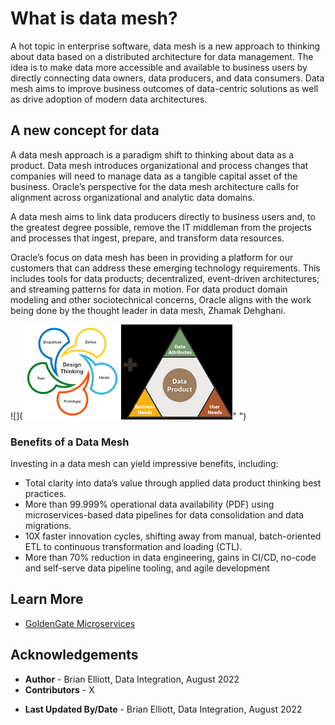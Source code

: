 # What is data mesh?

A hot topic in enterprise software, data mesh is a new approach to thinking about data based on a distributed architecture for data management. The idea is to make data more accessible and available to business users by directly connecting data owners, data producers, and data consumers. Data mesh aims to improve business outcomes of data-centric solutions as well as drive adoption of modern data architectures.


## A new concept for data
A data mesh approach is a paradigm shift to thinking about data as a product. Data mesh introduces organizational and process changes that companies will need to manage data as a tangible capital asset of the business. Oracle’s perspective for the data mesh architecture calls for alignment across organizational and analytic data domains.

A data mesh aims to link data producers directly to business users and, to the greatest degree possible, remove the IT middleman from the projects and processes that ingest, prepare, and transform data resources.

Oracle’s focus on data mesh has been in providing a platform for our customers that can address these emerging technology requirements. This includes tools for data products; decentralized, event-driven architectures; and streaming patterns for data in motion. For data product domain modeling and other sociotechnical concerns, Oracle aligns with the work being done by the thought leader in data mesh, Zhamak Dehghani.

  ![]( ![](images/dm.png)" ")


### Benefits of a Data Mesh

Investing in a data mesh can yield impressive benefits, including:
* Total clarity into data’s value through applied data product thinking best practices.
* More than 99.999% operational data availability (PDF) using microservices-based data pipelines for data consolidation and data migrations.
* 10X faster innovation cycles, shifting away from manual, batch-oriented ETL to continuous transformation and loading (CTL).
* More than 70% reduction in data engineering, gains in CI/CD, no-code and self-serve data pipeline tooling, and agile development

## Learn More

* [GoldenGate Microservices](https://docs.oracle.com/en/middleware/goldengate/core/19.1/understanding/getting-started-oracle-goldengate.html#GUID-F317FD3B-5078-47BA-A4EC-8A138C36BD59)

## Acknowledgements
* **Author** - Brian Elliott, Data Integration, August 2022
* **Contributors** - X
- **Last Updated By/Date** - Brian Elliott, Data Integration, August 2022

